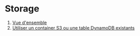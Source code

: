 # Storage

1. [Vue d'ensemble](1.md)
2. [Utiliser un container S3 ou une table DynamoDB existants](2.md)
